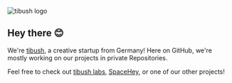 ![tibush logo](https://user-images.githubusercontent.com/18481195/164897893-69798451-8dab-4672-b607-dd37550149e5.svg)

## Hey there 😊

We're [tibush](https://tibush.com/), a creative startup from Germany!
Here on GitHub, we're mostly working on our projects in private Repositories.

Feel free to check out [tibush labs](https://tibushlabs.de/), [SpaceHey](https://spacehey.com/), or one of our other projects!
